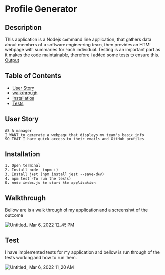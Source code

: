 # Profile Generator

## Description
This application is a Nodejs command line application, that gathers data about members of a software engineering team, then provides an HTML webpage with summaries for each individual. Testing is an important part as it makes the code maintainable, therefore i added some tests to ensure this.
[Output](https://github.com/farhahdin1997/profileGenerator/files/8192646/screenshot.pdf)



## Table of Contents
- [User Story](#user-story)
- [walkthrough](#walkthrough)
- [Installation](#installation)
- [Tests](#tests)

## User Story
```
AS A manager
I WANT to generate a webpage that displays my team's basic info
SO THAT I have quick access to their emails and GitHub profiles
```
## Installation
```
1. Open terminal 
2. Install node  (npm i)
3. Install jest (npm install jest --save-dev)
4. npm test (To run the tests)
5. node index.js to start the application 

```
## Walkthrough

Bellow are is a walk through of my application and a screenshot of the outcome

![Untitled_ Mar 6, 2022 12_45 PM](https://user-images.githubusercontent.com/81389441/156923884-150ebdd4-1178-4937-b2cb-511cdcaa9052.gif)


## Test
I have implemented tests for my application and bellow is run through of the tests working and how to run them.

![Untitled_ Mar 6, 2022 11_20 AM](https://user-images.githubusercontent.com/81389441/156922975-da0a3539-523d-45e8-b112-722cb447dbb4.gif)


